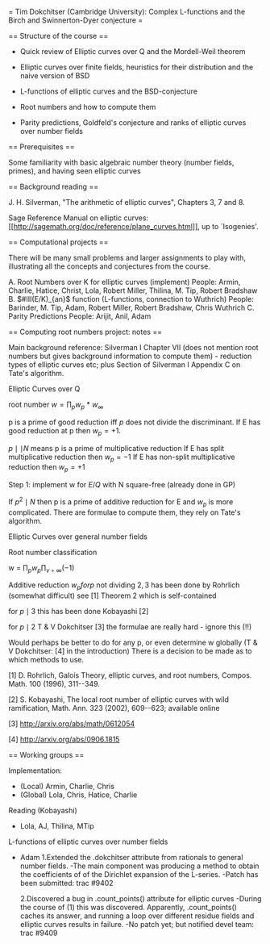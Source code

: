 = Tim Dokchitser (Cambridge University): Complex L-functions and the Birch and Swinnerton-Dyer conjecture =

== Structure of the course ==

 * Quick review of Elliptic curves over Q and the Mordell-Weil theorem

 * Elliptic curves over finite fields, heuristics for their distribution and the naive version of BSD

 * L-functions of elliptic curves and the BSD-conjecture

 * Root numbers and how to compute them

 * Parity predictions, Goldfeld's conjecture and ranks of elliptic curves over number fields

== Prerequisites ==

Some familiarity with basic algebraic number theory (number fields, primes), and having seen elliptic curves

== Background reading ==

J. H. Silverman, "The arithmetic of elliptic curves", Chapters 3, 7 and 8.

Sage Reference Manual on elliptic curves: [[http://sagemath.org/doc/reference/plane_curves.html]], up to `Isogenies'.

== Computational projects ==

There will be many small problems and larger assignments to play with, illustrating all the concepts and conjectures from the course.

A. Root Numbers over K for elliptic curves (implement) 
      People: Armin, Charlie, Hatice, Christ, Lola, Robert Miller, Thilina, M. Tip, Robert Bradshaw
B. $#III(E/K)_{an}$ function (L-functions, connection to Wuthrich)
      People: Barinder, M. Tip, Adam, Robert Miller, Robert Bradshaw, Chris Wuthrich
C. Parity Predictions
      People: Arijit, Anil, Adam

== Computing root numbers project: notes ==

Main background reference:
Silverman I Chapter VII (does not mention root numbers but gives background information to compute them) - reduction types of elliptic curves etc; plus Section of Silverman I Appendix C on Tate's algorithm. 

Elliptic Curves over Q

root number $w = \prod_p w_p$ * $w_\infty$

p is a prime of good reduction iff $p$ does not divide the discriminant.
If E has good reduction at p then $w_p = +1$. 

$p \mid \mid N$ means p is a prime of multiplicative reduction
If E has split multiplicative reduction then $w_p = -1$
If E has non-split multiplicative reduction then $w_p = +1$


Step 1: implement w for $E/Q$ with N square-free (already done in GP)

If $p^2\mid N$ then p is a prime of additive reduction for E and $w_p$ is more complicated. There are formulae to compute them, they rely on Tate's algorithm.

Elliptic Curves over general number fields

Root number classification

w = $\prod_p w_p \prod_{v\div \infty} (-1)$

Additive reduction
$w_p for p$ not dividing $2,3$ has been done by Rohrlich (somewhat difficult) see [1] Theorem 2 which is self-contained 

for $p \mid 3$ this has been done Kobayashi [2]

for $p \mid 2$ T & V Dokchitser [3] the formulae are really hard - ignore this (!!)

Would perhaps be better to do for any p, or even determine w globally (T & V Dokchitser: [4] in the introduction) 
There is a decision to be made as to which methods to use.

[1] D. Rohrlich, Galois Theory, elliptic curves, and root numbers,
Compos. Math. 100 (1996), 311--349.

[2] S. Kobayashi, The local root number of elliptic curves with wild
ramification, Math. Ann. 323 (2002), 609--623; available online

[3] http://arxiv.org/abs/math/0612054

[4] http://arxiv.org/abs/0906.1815

== Working groups ==

Implementation:
   * (Local) Armin, Charlie, Chris
   * (Global) Lola, Chris, Hatice, Charlie 

Reading (Kobayashi)
   * Lola, AJ, Thilina, MTip

L-functions of elliptic curves over number fields
   * Adam
        1.Extended the .dokchitser attribute from rationals to general number fields.
            -The main component was producing a method to obtain the coefficients of
             of the Dirichlet expansion of the L-series.
            -Patch has been submitted: trac #9402


        2.Discovered a bug in .count_points() attribute for elliptic curves
            -During the course of (1) this was discovered. Apparently, .count_points()
             caches its answer, and running a loop over different residue fields and 
             elliptic curves results in failure.
            -No patch yet; but notified devel team: trac #9409
